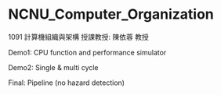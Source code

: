 # NCNU_Computer_Organization
1091 計算機組織與架構
授課教授: 陳依蓉 教授

Demo1: CPU function and performance simulator

Demo2: Single & multi cycle

Final: Pipeline (no hazard detection)